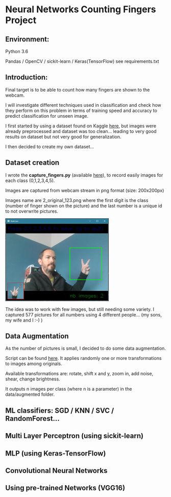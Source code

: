 # Neural Networks Counting Fingers Project

## Environment:

Python 3.6

Pandas / OpenCV / sickit-learn / Keras(TensorFlow) see requirements.txt

## Introduction:

Final target is to be able to count how many fingers are shown to the webcam. 

I will investigate different techniques used in classification and check how they perform on this problem in terms of training speed and accuracy to predict classification for unseen image.

I first started by using a dataset found on Kaggle [here](https://www.kaggle.com/koryakinp/fingers), but images were already preprocessed and dataset was too clean... leading to very good results on dataset but not very good for generalization.

I then decided to create my own dataset...

## Dataset creation

I wrote the **capture_fingers.py** (available [here](create_dataset/capture_fingers.py)), to record easily images for each class (0,1,2,3,4,5).

Images are captured from webcam stream in png format (size: 200x200px)

Images name are 2_original_123.png where the first digit is the class (number of finger shown on the picture) and the last number is a unique id to not overwrite pictures.

<img src="capture_images.png" alt="capture_images" style="zoom:50%;" />

The idea was to work with few images, but still needing some variety. I captured 577 pictures for all numbers using 4 different people... (my sons, my wife and I :-) )

## Data Augmentation

As the number of pictures is small, I decided to do some data augmentation.

Script can be found [here](create_dataset/augment_dataset.py). It applies randomly one or more transformations to images among originals.

Available transformations are: rotate, shift x and y, zoom in, add noise, shear, change brightness.

It outputs n images per class (where n is a parameter) in the data/augmented folder.

## ML classifiers: SGD / KNN / SVC / RandomForest...





## Multi Layer Perceptron (using sickit-learn)





## MLP (using Keras-TensorFlow)





## Convolutional Neural Networks





## Using pre-trained Networks (VGG16)